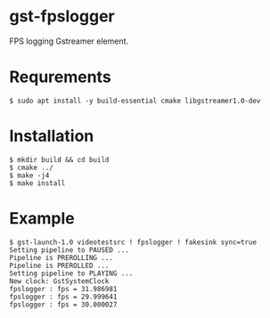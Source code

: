 # gst-fpslogger

FPS logging Gstreamer element.

# Requrements

```
$ sudo apt install -y build-essential cmake libgstreamer1.0-dev
```

# Installation

```
$ mkdir build && cd build 
$ cmake ../
$ make -j4
$ make install
```

# Example

```
$ gst-launch-1.0 videotestsrc ! fpslogger ! fakesink sync=true
Setting pipeline to PAUSED ...
Pipeline is PREROLLING ...
Pipeline is PREROLLED ...
Setting pipeline to PLAYING ...
New clock: GstSystemClock
fpslogger : fps = 31.986981
fpslogger : fps = 29.999641
fpslogger : fps = 30.000027
```